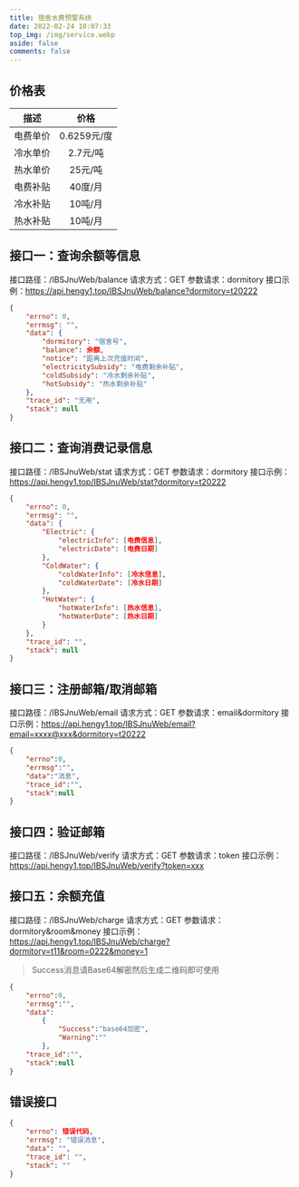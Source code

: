 ```yaml
---
title: 宿舍水费预警系统
date: 2022-02-24 10:07:33
top_img: /img/service.webp
aside: false
comments: false
---
```


##  价格表
|   描述   |    价格     |
| :------: | :---------: |
| 电费单价 | 0.6259元/度 |
| 冷水单价 |  2.7元/吨   |
| 热水单价 |   25元/吨   |
| 电费补贴 |    40度/月     |
| 冷水补贴 |    10吨/月     |
| 热水补贴 |    10吨/月     |

[^注意]: 该价格表更新于2022-02


## 接口一：查询余额等信息
接口路径：/IBSJnuWeb/balance
请求方式：GET
参数请求：dormitory
接口示例：https://api.hengy1.top/IBSJnuWeb/balance?dormitory=t20222
```json
{
    "errno": 0,
    "errmsg": "",
    "data": {
        "dormitory": "宿舍号",
        "balance": 余额,
        "notice": "距离上次充值时间",
        "electricitySubsidy": "电费剩余补贴",
        "coldSubsidy": "冷水剩余补贴",
        "hotSubsidy": "热水剩余补贴"
    },
    "trace_id": "无用",
    "stack": null
}
```

## 接口二：查询消费记录信息
接口路径：/IBSJnuWeb/stat
请求方式：GET
参数请求：dormitory
接口示例：https://api.hengy1.top/IBSJnuWeb/stat?dormitory=t20222
```json
{
    "errno": 0,
    "errmsg": "",
    "data": {
        "Electric": {
            "electricInfo": [电费信息],
            "electricDate": [电费日期]
        },
        "ColdWater": {
            "coldWaterInfo": [冷水信息],
            "coldWaterDate": [冷水日期]
        },
        "HotWater": {
            "hotWaterInfo": [热水信息],
            "hotWaterDate": [热水日期]
        }
    },
    "trace_id": "",
    "stack": null
}
```

## 接口三：注册邮箱/取消邮箱
接口路径：/IBSJnuWeb/email
请求方式：GET
参数请求：email&dormitory
接口示例：https://api.hengy1.top/IBSJnuWeb/email?email=xxxx@xxx&dormitory=t20222
```json
{
    "errno":0,
    "errmsg":"",
    "data":"消息",
    "trace_id":"",
    "stack":null
}
```

## 接口四：验证邮箱
接口路径：/IBSJnuWeb/verify
请求方式：GET
参数请求：token
接口示例：https://api.hengy1.top/IBSJnuWeb/verify?token=xxx

## 接口五：余额充值
接口路径：/IBSJnuWeb/charge
请求方式：GET
参数请求：dormitory&room&money
接口示例：https://api.hengy1.top/IBSJnuWeb/charge?dormitory=t11&room=0222&money=1
> Success消息请Base64解密然后生成二维码即可使用

```json
{
    "errno":0,
    "errmsg":"",
    "data":
        {
            "Success":"base64加密",
            "Warning":""
        },
    "trace_id":"",
    "stack":null
}
```

## 错误接口
```json
{
    "errno": 错误代码,
    "errmsg": "错误消息",
    "data": "",
    "trace_id": "",
    "stack": ""
}
```

